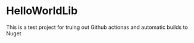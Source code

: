 # HelloWorldLib
This is a test project for truing out Github actionas and automatic builds to Nuget
